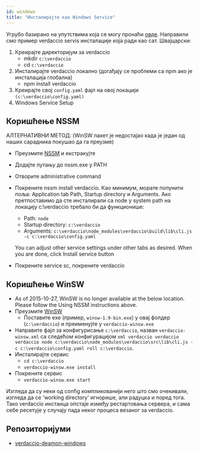 ```yaml
---
id: windows
title: "Инсталирајте као Windows Service"
---
```


Угрубо базирано на упутствима која се могу пронаћи [овде](http://asysadmin.tumblr.com/post/32941224574/running-nginx-on-windows-as-a-service). Направили смо пример verdaccio servis инсталације која ради као сат. Швајцарски:

1. Креирајте директоријум за verdaccio
    * mkdir `c:\verdaccio`
    * cd `c:\verdaccio`
2. Инсталирајте verdaccio локално (догађају се проблеми са npm ако је инсталација глобална)
    * npm install verdaccio
3. Креирајте свој `config.yaml` фајл на овој локацији `(c:\verdaccio\config.yaml)`
4. Windows Service Setup

## Коришћење NSSM

АЛТЕРНАТИВНИ МЕТОД: (WinSW пакет је недостајао када је један од наших сарадника покушао да га преузме)

* Преузмите [NSSM](https://www.nssm.cc/download/) и екстракујте

* Додајте путању до nssm.exe у PATH

* Отворите administrative command

* Покрените nssm install verdaccio. Као минимум, морате попунити поља: Application tab Path, Startup directory и Arguments. Ако претпоставимо да сте инсталирали са node у system path на локацију c:\verdaccio требало би да функционише:
    * Path: `node`
    * Startup directory: `c:\verdaccio`
    * Arguments: `c:\verdaccio\node_modules\verdaccio\build\lib\cli.js -c c:\verdaccio\config.yaml`

    You can adjust other service settings under other tabs as desired. When you are done, click Install service button

 * Покрените service sc, покрените verdaccio

## Коришћење WinSW

* As of 2015-10-27, WinSW is no longer available at the below location. Please follow the Using NSSM instructions above.
* Преузмите [WinSW](http://repo.jenkins-ci.org/releases/com/sun/winsw/winsw/)
    * Поставите exe (пример, `winsw-1.9-bin.exe`) у овај фолдер (`c:\verdaccio`) и преименујте у `verdaccio-winsw.exe`
* Направите фајл за конфигурисање `c:\verdaccio`, назван `verdaccio-winsw.xml` са следећом конфигурацијом `xml verdaccio verdaccio verdaccio node c:\verdaccio\node_modules\verdaccio\src\lib\cli.js -c c:\verdaccio\config.yaml roll c:\verdaccio`.
* Инсталирајте сервис
    * `cd c:\verdaccio`
    * `verdaccio-winsw.exe install`
* Покрените сервис
    * `verdaccio-winsw.exe start`

Изгледа да су неки од config компликованији него што смо очекивали, изгледа да се 'working directory' игнорише, али радуцка и поред тога. Тако verdaccio инстанца опстаје између рестартовања сервера, и сама себе ресетује у случају пада неког процеса везаног за verdaccio.


## Репозиторијуми

* [verdaccio-deamon-windows](https://github.com/davidenke/verdaccio-deamon-windows)
